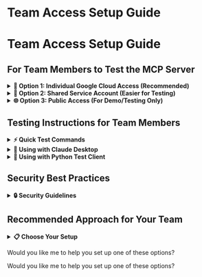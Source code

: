 # Team Access Setup Guide

# Team Access Setup Guide

## For Team Members to Test the MCP Server

<details>
<summary><strong>👤 Option 1: Individual Google Cloud Access (Recommended)</strong></summary>

### Step 1: Add Team Members to Cloud Run
```bash
# Replace with actual team member emails
gcloud run services add-iam-policy-binding ravi-mcp-server \
  --region=europe-west3 \
  --member="user:john.doe@company.com" \
  --role="roles/run.invoker"

gcloud run services add-iam-policy-binding ravi-mcp-server \
  --region=europe-west3 \
  --member="user:jane.smith@company.com" \
  --role="roles/run.invoker"
```

### Step 2: Team Members Setup Their Authentication
Each team member needs to:

1. **Install Google Cloud SDK**:
   ```bash
   # macOS
   brew install --cask google-cloud-sdk
   
   # Windows/Linux - download from cloud.google.com
   ```

2. **Authenticate with Google Cloud**:
   ```bash
   gcloud auth login
   gcloud config set project your-project-id
   ```

3. **Use the MCP Configuration**:
   ```json
   {
     "mcpServers": {
       "ravi-mcp-server": {
         "command": "curl",
         "args": [
           "-X", "POST",
           "https://ravi-mcp-server-256110662801.europe-west3.run.app/mcp",
           "-H", "Content-Type: application/json",
           "-H", "Authorization: Bearer $(gcloud auth print-access-token)",
           "-d", "@-"
         ]
       }
     }
   }
   ```
</details>

<details>
<summary><strong>🔑 Option 2: Shared Service Account (Easier for Testing)</strong></summary>

### Step 1: Create a Service Account for Team Testing
```bash
# Create service account
gcloud iam service-accounts create mcp-team-testing \
  --description="Service account for team MCP testing" \
  --display-name="MCP Team Testing"

# Grant Cloud Run Invoker role
gcloud run services add-iam-policy-binding ravi-mcp-server \
  --region=europe-west3 \
  --member="serviceAccount:mcp-team-testing@your-project-id.iam.gserviceaccount.com" \
  --role="roles/run.invoker"

# Create and download key
gcloud iam service-accounts keys create team-mcp-key.json \
  --iam-account=mcp-team-testing@your-project-id.iam.gserviceaccount.com
```

### Step 2: Share the Service Account Key
Share `team-mcp-key.json` securely with team members.

### Step 3: Team Members Use Service Account
```bash
# Set service account
export GOOGLE_APPLICATION_CREDENTIALS="/path/to/team-mcp-key.json"
gcloud auth activate-service-account --key-file=/path/to/team-mcp-key.json

# Test authentication
gcloud auth print-access-token
```
</details>

<details>
<summary><strong>🌐 Option 3: Public Access (For Demo/Testing Only)</strong></summary>

### Make Service Publicly Accessible (NOT RECOMMENDED FOR PRODUCTION)
```bash
gcloud run services add-iam-policy-binding ravi-mcp-server \
  --region=europe-west3 \
  --member="allUsers" \
  --role="roles/run.invoker"
```

Then team members can use without authentication:
```json
{
  "mcpServers": {
    "ravi-mcp-server": {
      "command": "curl",
      "args": [
        "-X", "POST",
        "https://ravi-mcp-server-256110662801.europe-west3.run.app/mcp",
        "-H", "Content-Type: application/json",
        "-d", "@-"
      ]
    }
  }
}
```
</details>

## Testing Instructions for Team Members

<details>
<summary><strong>⚡ Quick Test Commands</strong></summary>

```bash
# Test server access
curl -X POST https://ravi-mcp-server-256110662801.europe-west3.run.app/mcp \
  -H "Content-Type: application/json" \
  -H "Authorization: Bearer $(gcloud auth print-access-token)" \
  -d '{
    "jsonrpc": "2.0",
    "id": 1,
    "method": "tools/list",
    "params": {}
  }'

# Expected response: List of available tools
```
</details>

<details>
<summary><strong>🤖 Using with Claude Desktop</strong></summary>

1. Copy the MCP configuration to Claude Desktop config
2. Restart Claude Desktop
3. Ask: "Show me all products in the store"
</details>

<details>
<summary><strong>🐍 Using with Python Test Client</strong></summary>

```bash
cd mcp-clients
python mcp_test_client.py "list all products"
```
</details>

## Security Best Practices

<details>
<summary><strong>🔒 Security Guidelines</strong></summary>

1. **Use Individual Google Accounts** when possible
2. **Limit service account permissions** to only Cloud Run Invoker
3. **Rotate service account keys** regularly
4. **Monitor access logs** in Google Cloud Console
5. **Remove access** when team members leave
</details>

## Recommended Approach for Your Team

<details>
<summary><strong>📋 Choose Your Setup</strong></summary>

**For Development/Testing**: Use **Option 2 (Shared Service Account)**
- Easier to set up
- Single key to manage
- Can be rotated when needed

**For Production**: Use **Option 1 (Individual IAM)**
- Better audit trail
- Individual access control
- More secure
</details>

Would you like me to help you set up one of these options?

Would you like me to help you set up one of these options?
